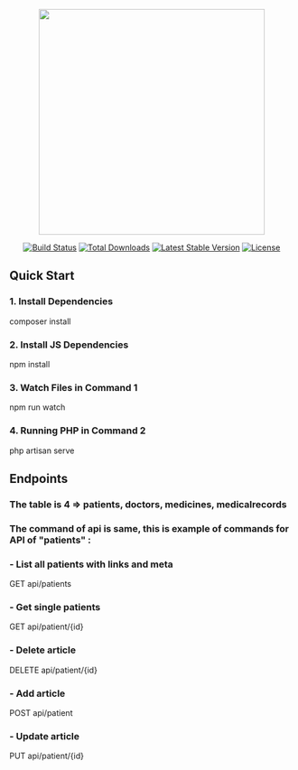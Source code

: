 <p align="center"><img src="https://res.cloudinary.com/dtfbvvkyp/image/upload/v1566331377/laravel-logolockup-cmyk-red.svg" width="400"></p>

<p align="center">
<a href="https://travis-ci.org/laravel/framework"><img src="https://travis-ci.org/laravel/framework.svg" alt="Build Status"></a>
<a href="https://packagist.org/packages/laravel/framework"><img src="https://poser.pugx.org/laravel/framework/d/total.svg" alt="Total Downloads"></a>
<a href="https://packagist.org/packages/laravel/framework"><img src="https://poser.pugx.org/laravel/framework/v/stable.svg" alt="Latest Stable Version"></a>
<a href="https://packagist.org/packages/laravel/framework"><img src="https://poser.pugx.org/laravel/framework/license.svg" alt="License"></a>
</p>




## Quick Start
### 1. Install Dependencies
composer install
### 2. Install JS Dependencies
npm install
### 3. Watch Files in Command 1
npm run watch
### 4. Running PHP in Command 2
php artisan serve

## Endpoints
### The table is 4 => patients, doctors, medicines, medicalrecords
### The command of api is same, this is example of commands for API of "patients" :
### - List all patients with links and meta
GET api/patients
### - Get single patients
GET api/patient/{id}
### - Delete article
DELETE api/patient/{id}
### - Add article
POST api/patient
### - Update article
PUT api/patient/{id}
